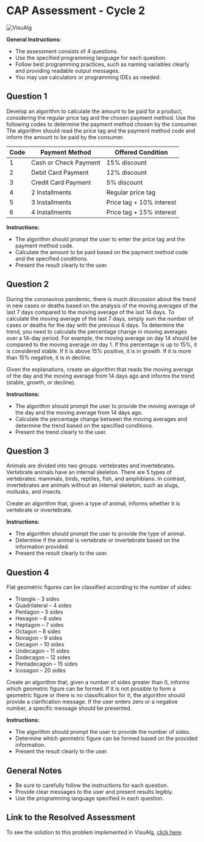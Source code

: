 # CAP Assessment - Cycle 2

![VisuAlg](https://img.shields.io/badge/VisuAlg-1575F9?style=for-the-badge&logoColor=white)

**General Instructions:**
- The assessment consists of 4 questions.
- Use the specified programming language for each question.
- Follow best programming practices, such as naming variables clearly and providing readable output messages.
- You may use calculators or programming IDEs as needed.

## Question 1

Develop an algorithm to calculate the amount to be paid for a product, considering the regular price tag and the chosen payment method. Use the following codes to determine the payment method chosen by the consumer. The algorithm should read the price tag and the payment method code and inform the amount to be paid by the consumer.

| Code | Payment Method         | Offered Condition                 |
| ---- | ---------------------- | --------------------------------- |
| 1    | Cash or Check Payment  | 15% discount                      |
| 2    | Debit Card Payment     | 12% discount                      |
| 3    | Credit Card Payment    | 5% discount                       |
| 4    | 2 Installments         | Regular price tag                 |
| 5    | 3 Installments         | Price tag + 10% interest          |
| 6    | 4 Installments         | Price tag + 15% interest          |


**Instructions:**
- The algorithm should prompt the user to enter the price tag and the payment method code.
- Calculate the amount to be paid based on the payment method code and the specified conditions.
- Present the result clearly to the user.

## Question 2

During the coronavirus pandemic, there is much discussion about the trend in new cases or deaths based on the analysis of the moving averages of the last 7 days compared to the moving average of the last 14 days. To calculate the moving average of the last 7 days, simply sum the number of cases or deaths for the day with the previous 6 days. To determine the trend, you need to calculate the percentage change in moving averages over a 14-day period. For example, the moving average on day 14 should be compared to the moving average on day 1. If this percentage is up to 15%, it is considered stable. If it is above 15% positive, it is in growth. If it is more than 15% negative, it is in decline.

Given the explanations, create an algorithm that reads the moving average of the day and the moving average from 14 days ago and informs the trend (stable, growth, or decline).

**Instructions:**
- The algorithm should prompt the user to provide the moving average of the day and the moving average from 14 days ago.
- Calculate the percentage change between the moving averages and determine the trend based on the specified conditions.
- Present the trend clearly to the user.


## Question 3

Animals are divided into two groups: vertebrates and invertebrates. Vertebrate animals have an internal skeleton. There are 5 types of vertebrates: mammals, birds, reptiles, fish, and amphibians. In contrast, invertebrates are animals without an internal skeleton, such as slugs, mollusks, and insects.

Create an algorithm that, given a type of animal, informs whether it is vertebrate or invertebrate.

**Instructions:**
- The algorithm should prompt the user to provide the type of animal.
- Determine if the animal is vertebrate or invertebrate based on the information provided.
- Present the result clearly to the user.

## Question 4

Flat geometric figures can be classified according to the number of sides:

- Triangle        -        3 sides
- Quadrilateral     –        4 sides
- Pentagon        –        5 sides
- Hexagon         –        6 sides
- Heptagon        –        7 sides
- Octagon         –        8 sides
- Nonagon         –        9 sides
- Decagon         –       10 sides
- Undecagon       –       11 sides
- Dodecagon       –       12 sides
- Pentadecagon    –       15 sides
- Icosagon        –       20 sides

Create an algorithm that, given a number of sides greater than 0, informs which geometric figure can be formed. If it is not possible to form a geometric figure or there is no classification for it, the algorithm should provide a clarification message. If the user enters zero or a negative number, a specific message should be presented.

**Instructions:**
- The algorithm should prompt the user to provide the number of sides.
- Determine which geometric figure can be formed based on the provided information.
- Present the result clearly to the user.


## General Notes
- Be sure to carefully follow the instructions for each question.
- Provide clear messages to the user and present results legibly.
- Use the programming language specified in each question.

## Link to the Resolved Assessment

To see the solution to this problem implemented in VisuAlg, [click here](/2020_2/CAP/Cycle2/Assessment/A2.md).